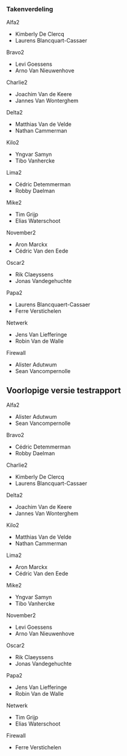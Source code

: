 ### Takenverdeling

Alfa2

- Kimberly De Clercq
- Laurens Blancquart-Cassaer

Bravo2

- Levi Goessens
- Arno Van Nieuwenhove

Charlie2

- Joachim Van de Keere
- Jannes Van Wonterghem

Delta2

- Matthias Van de Velde
- Nathan Cammerman

Kilo2

- Yngvar Samyn
- Tibo Vanhercke

Lima2

- Cédric Detemmerman
- Robby Daelman

Mike2

- Tim Grijp
- Elias Waterschoot

November2

- Aron Marckx
- Cédric Van den Eede

Oscar2

- Rik Claeyssens
- Jonas Vandegehuchte

Papa2

- Laurens Blancquaert-Cassaer
- Ferre Verstichelen

Netwerk

- Jens Van Liefferinge
- Robin Van de Walle

Firewall

- Alister Adutwum
- Sean Vancompernolle


## Voorlopige versie testrapport

Alfa2

- Alister Adutwum
- Sean Vancompernolle

Bravo2

- Cédric Detemmerman
- Robby Daelman

Charlie2

- Kimberly De Clercq
- Laurens Blancquart-Cassaer

Delta2

- Joachim Van de Keere
- Jannes Van Wonterghem

Kilo2

- Matthias Van de Velde
- Nathan Cammerman

Lima2

- Aron Marckx
- Cédric Van den Eede

Mike2

- Yngvar Samyn
- Tibo Vanhercke

November2

- Levi Goessens
- Arno Van Nieuwenhove

Oscar2

- Rik Claeyssens
- Jonas Vandegehuchte 

Papa2

- Jens Van Liefferinge
- Robin Van de Walle

Netwerk

- Tim Grijp
- Elias Waterschoot

Firewall

- Ferre Verstichelen
